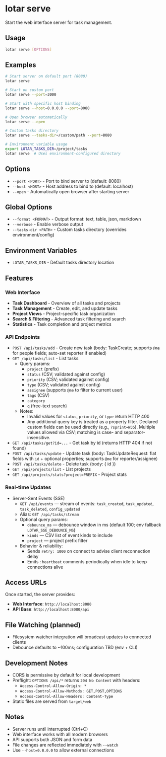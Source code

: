 # lotar serve

Start the web interface server for task management.

## Usage

```bash
lotar serve [OPTIONS]
```

## Examples

```bash
# Start server on default port (8080)
lotar serve

# Start on custom port
lotar serve --port=3000

# Start with specific host binding
lotar serve --host=0.0.0.0 --port=8080

# Open browser automatically
lotar serve --open

# Custom tasks directory
lotar serve --tasks-dir=/custom/path --port=8080

# Environment variable usage
export LOTAR_TASKS_DIR=/project/tasks
lotar serve  # Uses environment-configured directory
```

## Options

- `--port <PORT>` - Port to bind server to (default: 8080)
- `--host <HOST>` - Host address to bind to (default: localhost)
- `--open` - Automatically open browser after starting server

## Global Options

- `--format <FORMAT>` - Output format: text, table, json, markdown
- `--verbose` - Enable verbose output
- `--tasks-dir <PATH>` - Custom tasks directory (overrides environment/config)

## Environment Variables

- `LOTAR_TASKS_DIR` - Default tasks directory location

## Features

### Web Interface
- **Task Dashboard** - Overview of all tasks and projects
- **Task Management** - Create, edit, and update tasks
- **Project Views** - Project-specific task organization
- **Search & Filtering** - Advanced task filtering and search
- **Statistics** - Task completion and project metrics

### API Endpoints
- `POST /api/tasks/add` - Create new task (body: TaskCreate; supports `@me` for people fields; auto-set reporter if enabled)
- `GET /api/tasks/list` - List tasks
	- Query params:
		- `project` (prefix)
		- `status` (CSV; validated against config)
		- `priority` (CSV; validated against config)
		- `type` (CSV; validated against config)
		- `assignee` (supports `@me` to filter to current user)
		- `tags` (CSV)
		- `category`
		- `q` (free-text search)
	- Notes:
		- Invalid values for `status`, `priority`, or `type` return HTTP 400
		- Any additional query key is treated as a property filter. Declared custom fields can be used directly (e.g., `?sprint=W35`). Multiple values allowed via CSV; matching is case- and separator-insensitive.
- `GET /api/tasks/get?id=...` - Get task by id (returns HTTP 404 if not found)
- `POST /api/tasks/update` - Update task (body: TaskUpdateRequest: flat fields with `id` + optional properties; supports `@me` for reporter/assignee)
- `POST /api/tasks/delete` - Delete task (body: { id })
- `GET /api/projects/list` - List projects
- `GET /api/projects/stats?project=PREFIX` - Project stats

### Real-time Updates
- Server-Sent Events (SSE)
	- `GET /api/events` — stream of events: `task_created`, `task_updated`, `task_deleted`, `config_updated`
	- Alias: `GET /api/tasks/stream`
	- Optional query params:
		- `debounce_ms` — debounce window in ms (default 100; env fallback `LOTAR_SSE_DEBOUNCE_MS`)
		- `kinds` — CSV list of event kinds to include
		- `project` — project prefix filter
	- Behavior & reliability:
		- Sends `retry: 1000` on connect to advise client reconnection delay
		- Emits `:heartbeat` comments periodically when idle to keep connections alive

## Access URLs

Once started, the server provides:
- **Web Interface**: `http://localhost:8080`
- **API Base**: `http://localhost:8080/api`

## File Watching (planned)

- Filesystem watcher integration will broadcast updates to connected clients
- Debounce defaults to ~100ms; configuration TBD (env + CLI)

## Development Notes

- CORS is permissive by default for local development
- Preflight: `OPTIONS /api/*` returns `204 No Content` with headers:
	- `Access-Control-Allow-Origin: *`
	- `Access-Control-Allow-Methods: GET,POST,OPTIONS`
	- `Access-Control-Allow-Headers: Content-Type`
- Static files are served from `target/web`

## Notes

- Server runs until interrupted (Ctrl+C)
- Web interface works with all modern browsers
- API supports both JSON and form data
- File changes are reflected immediately with `--watch`
- Use `--host=0.0.0.0` to allow external connections
